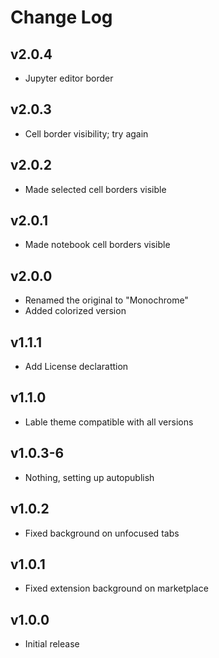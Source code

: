 # Change Log

## v2.0.4
- Jupyter editor border

## v2.0.3
- Cell border visibility; try again

## v2.0.2
- Made selected cell borders visible

## v2.0.1
- Made notebook cell borders visible

## v2.0.0
- Renamed the original to "Monochrome"
- Added colorized version

## v1.1.1

- Add License declarattion

## v1.1.0

- Lable theme compatible with all versions

## v1.0.3-6

- Nothing, setting up autopublish

## v1.0.2

- Fixed background on unfocused tabs

## v1.0.1

- Fixed extension background on marketplace

## v1.0.0

- Initial release
